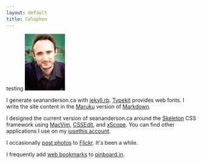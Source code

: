 ```yaml
---
layout: default
title: Colophon
---
```


testing 
<img src="/images/sean_anderson_106x150.jpg" alt="Sean C. Anderson" width="106px" height="150px" class="headshot"/>

I generate seananderson.ca with [jekyll.rb]. [Typekit] provides web fonts. I write the site content in the [Maruku] version of [Markdown].

I designed the current version of seananderson.ca around the [Skeleton] CSS framework using [MacVim], [CSSEdit], and [xScope]. You can find other applications I use on my [iusethis account].

I occasionally [post photos][my flickr] to [Flickr]. It's been a while.

I frequently add [web bookmarks][my pinboard] to [pinboard.in].

[CSSEdit]: http://macrabbit.com/
[xScope]: http://iconfactory.com/software/xscope
[iusethis account]: http://osx.iusethis.com/user/sean_
[github]: http://github.com/
[jekyll.rb]: http://jekyllrb.com/
[typekit]: https://typekit.com
[MacVim]: http://code.google.com/p/macvim/
[Sublime Text]: http://www.sublimetext.com/
[Markdown]: http://daringfireball.net/projects/markdown/
[Maruku]: http://maruku.rubyforge.org/maruku.html
[Skeleton]: http://www.getskeleton.com/
[pinboard.in]: http://pinboard.in/
[my pinboard]: http://pinboard.in/u:seananderson
[Flickr]: http://flickr.com/
[my flickr]: http://flickr.com/photos/seananderson
